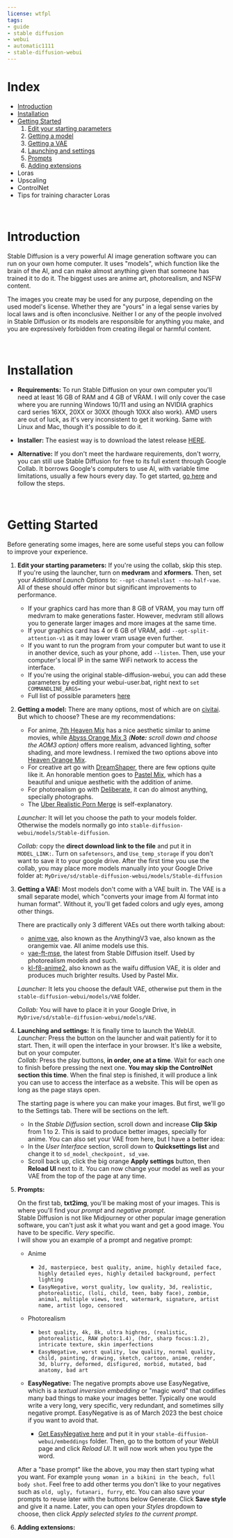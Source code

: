 ```yaml
---
license: wtfpl
tags:
- guide
- stable diffusion
- webui
- automatic1111
- stable-diffusion-webui
---
```


# Index

* [Introduction](#intro)
* [Installation](#install)
* [Getting Started](#start)
    1. [Edit your starting parameters](#params)
    1. [Getting a model](#model)
    1. [Getting a VAE](#vae)
    1. [Launching and settings](#launch)
    1. [Prompts](#prompts)
    1. [Adding extensions](#extensions)
* Loras
* Upscaling
* ControlNet
* Tips for training character Loras
 
&nbsp;

# Introduction <a name="intro"></a>

Stable Diffusion is a very powerful AI image generation software you can run on your own home computer. It uses "models", which function like the brain of the AI, and can make almost anything given that someone has trained it to do it. The biggest uses are anime art, photorealism, and NSFW content.

The images you create may be used for any purpose, depending on the used model's license. Whether they are "yours" in a legal sense varies by local laws and is often inconclusive. Neither I or any of the people involved in Stable Diffusion or its models are responsible for anything you make, and you are expressively forbidden from creating illegal or harmful content.

&nbsp;

# Installation <a name="install"></a>

* __**Requirements:**__ To run Stable Diffusion on your own computer you'll need at least 16 GB of RAM and 4 GB of VRAM. I will only cover the case where you are running Windows 10/11 and using an NVIDIA graphics card series 16XX, 20XX or 30XX (though 10XX also work). AMD users are out of luck, as it's very inconsistent to get it working. Same with Linux and Mac, though it's possible to do it.

* __**Installer:**__ The easiest way is to download the latest release [HERE](https://github.com/EmpireMediaScience/A1111-Web-UI-Installer/releases). 

* __**Alternative:**__ If you don't meet the hardware requirements, don't worry, you can still use Stable Diffusion for free to its full extent through Google Collab. It borrows Google's computers to use AI, with variable time limitations, usually a few hours every day. To get started, [go here](https://colab.research.google.com/github/TheLastBen/fast-stable-diffusion/blob/main/fast_stable_diffusion_AUTOMATIC1111.ipynb#scrollTo=PjzwxTkPSPHf) and follow the steps.

&nbsp;

# Getting Started <a name="start"></a>

Before generating some images, here are some useful steps you can follow to improve your experience.

1. **Edit your starting parameters:** <a name="params"></a> If you're using the collab, skip this step. If you're using the launcher, turn on **medvram** and **xformers**. Then, set your *Additional Launch Options* to: `--opt-channelslast --no-half-vae`. All of these should offer minor but significant improvements to performance.
    * If your graphics card has more than 8 GB of VRAM, you may turn off medvram to make generations faster. However, medvram still allows you to generate larger images and more images at the same time.
    * If your graphics card has 4 or 6 GB of VRAM, add `--opt-split-attention-v1` as it may lower vram usage even further.
    * If you want to run the program from your computer but want to use it in another device, such as your phone, add `--listen`. Then, use your computer's local IP in the same WiFi network to access the interface.
    * If you're using the original stable-diffusion-webui, you can add these parameters by editing your webui-user.bat, right next to `set COMMANDLINE_ARGS=`
    * Full list of possible parameters [here](https://github.com/AUTOMATIC1111/stable-diffusion-webui/wiki/Command-Line-Arguments-and-Settings)

1. **Getting a model:** <a name="model"></a> There are many options, most of which are on [civitai](https://civitai.com). But which to choose? These are my recommendations:
    * For anime, [7th Heaven Mix](https://civitai.com/models/4669/corneos-7th-heaven-mix) has a nice aesthetic similar to anime movies, while [Abyss Orange Mix 3](https://civitai.com/models/9942/abyssorangemix3-aom3) *(__Note:__ scroll down and choose the AOM3 option)* offers more realism, advanced lighting, softer shading, and more lewdness. I remixed the two options above into [Heaven Orange Mix](https://civitai.com/models/14305/heavenorangemix).
    * For creative art go with [DreamShaper](https://civitai.com/models/4384/dreamshaper), there are few options quite like it. An honorable mention goes to [Pastel Mix](https://civitai.com/models/5414/pastel-mix-stylized-anime-model), which has a beautiful and unique aesthetic with the addition of anime.
    * For photorealism go with [Deliberate](https://civitai.com/models/4823/deliberate), it can do almost anything, specially photographs.
    * The [Uber Realistic Porn Merge](https://civitai.com/models/2661/uber-realistic-porn-merge-urpm) is self-explanatory.
     
    *Launcher:* It will let you choose the path to your models folder. Otherwise the models normally go into `stable-diffusion-webui/models/Stable-diffusion`.

    *Collab:* copy the **direct download link to the file** and put it in `MODEL_LINK:`. Turn on `safetensors`, and `Use_temp_storage` if you don't want to save it to your google drive. After the first time you use the collab, you may place more models manually into your Google Drive folder at: `MyDrive/sd/stable-diffusion-webui/models/Stable-diffusion`

1. **Getting a VAE:** <a name="vae"></a> Most models don't come with a VAE built in. The VAE is a small separate model, which "converts your image from AI format into human format". Without it, you'll get faded colors and ugly eyes, among other things.

    There are practically only 3 different VAEs out there worth talking about:
    * [anime vae](https://huggingface.co/WarriorMama777/OrangeMixs/resolve/main/VAEs/orangemix.vae.pt), also known as the AnythingV3 vae, also known as the orangemix vae. All anime models use this.
    * [vae-ft-mse](https://huggingface.co/stabilityai/sd-vae-ft-mse-original/blob/main/vae-ft-mse-840000-ema-pruned.safetensors), the latest from Stable Diffusion itself. Used by photorealism models and such.
    * [kl-f8-anime2](https://huggingface.co/hakurei/waifu-diffusion-v1-4/resolve/main/vae/kl-f8-anime2.ckpt), also known as the waifu diffusion VAE, it is older and produces much brighter results. Used by Pastel Mix.

    *Launcher:* It lets you choose the default VAE, otherwise put them in the `stable-diffusion-webui/models/VAE` folder.
   
    *Collab:* You will have to place it in your Google Drive, in `MyDrive/sd/stable-diffusion-webui/models/VAE`.

1. **Launching and settings:** <a name="launch"></a> It is finally time to launch the WebUI.  
    *Launcher:* Press the button on the launcher and wait patiently for it to start. Then, it will open the interface in your browser. It's like a website, but on your computer.  
    *Collab:* Press the play buttons, **in order, one at a time**. Wait for each one to finish before pressing the next one. **You may skip the ControlNet section this time**. When the final step is finished, it will produce a link you can use to access the interface as a website. This will be open as long as the page stays open.

    The starting page is where you can make your images. But first, we'll go to the Settings tab. There will be sections on the left.
    * In the *Stable Diffusion* section, scroll down and increase **Clip Skip** from 1 to 2. This is said to produce better images, specially for anime. You can also set your VAE from here, but I have a better idea:
    * In the *User Interface* section, scroll down to **Quicksettings list** and change it to `sd_model_checkpoint, sd_vae`.
    * Scroll back up, click the big orange **Apply settings** button, then **Reload UI** next to it. You can now change your model as well as your VAE from the top of the page at any time.

1. **Prompts:** <a name="prompts"></a>

    On the first tab, **txt2img**, you'll be making most of your images. This is where you'll find your *prompt* and *negative prompt*.  
    Stable Diffusion is not like Midjourney or other popular image generation software, you can't just ask it what you want and get a good image. You have to be specific. *Very* specific.  
    I will show you an example of a prompt and negative prompt:
   
    * Anime
        * `2d, masterpiece, best quality, anime, highly detailed face, highly detailed eyes, highly detailed background, perfect lighting`
        * `EasyNegative, worst quality, low quality, 3d, realistic, photorealistic, (loli, child, teen, baby face), zombie, animal, multiple views, text, watermark, signature, artist name, artist logo, censored`
     
    * Photorealism
        * `best quality, 4k, 8k, ultra highres, (realistic, photorealistic, RAW photo:1.4), (hdr, sharp focus:1.2), intricate texture, skin imperfections`
        * `EasyNegative, worst quality, low quality, normal quality, child, painting, drawing, sketch, cartoon, anime, render, 3d, blurry, deformed, disfigured, morbid, mutated, bad anatomy, bad art`

    * **EasyNegative:** The negative prompts above use EasyNegative, which is a *textual inversion embedding* or "magic word" that codifies many bad things to make your images better. Typically one would write a very long, very specific, very redundant, and sometimes silly negative prompt. EasyNegative is as of March 2023 the best choice if you want to avoid that.
        * [Get EasyNegative here](https://huggingface.co/datasets/gsdf/EasyNegative/resolve/main/EasyNegative.safetensors) and put it in your `stable-diffusion-webui/embeddings` folder. Then, go to the bottom of your WebUI page and click *Reload UI*. It will now work when you type the word.

    After a "base prompt" like the above, you may then start typing what you want. For example `young woman in a bikini in the beach, full body shot`. Feel free to add other terms you don't like to your negatives such as `old, ugly, futanari, furry`, etc.
    You can also save your prompts to reuse later with the buttons below Generate. Click **Save style** and give it a name. Later, you can open your *Styles* dropdown to choose, then click *Apply selected styles to the current prompt*.
  
1. **Adding extensions:** <a name="extensions"></a>